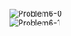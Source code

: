 ![Problem6-0](https://github.com/luckydoglou/WiCS-Programming-Competition-2017-ProblemSet/blob/master/images/Problem6-0.png)  
![Problem6-1](https://github.com/luckydoglou/WiCS-Programming-Competition-2017-ProblemSet/blob/master/images/Problem6-1.png) 
